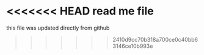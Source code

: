 <<<<<<< HEAD
read me file
=======
this file was updated directly from github
>>>>>>> 2410d9cc70b318a700ce0c40bb63146ce10b993e
